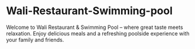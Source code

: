 # Wali-Restaurant-Swimming-pool
Welcome to Wali Restaurant &amp; Swimming Pool – where great taste meets relaxation. Enjoy delicious meals and a refreshing poolside experience with your family and friends.
